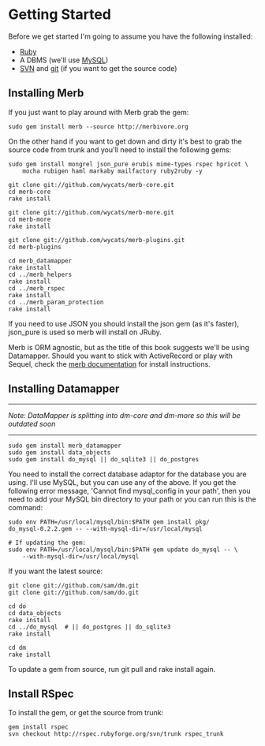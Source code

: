 # Getting Started

Before we get started I'm going to assume you have the following installed:

* [Ruby](http://www.ruby-lang.org/) 
* A DBMS (we'll use [MySQL](http://mysql.org/))
* [SVN](http://subversion.tigris.org/) and [git](http://git.or.cz/) (if you want to get the source code)


## Installing Merb

If you just want to play around with Merb grab the gem:
    
    sudo gem install merb --source http://merbivore.org 
    
    
On the other hand if you want to get down and dirty it's best to grab the source code from trunk 
and you'll need to install the following gems:

    sudo gem install mongrel json_pure erubis mime-types rspec hpricot \
        mocha rubigen haml markaby mailfactory ruby2ruby -y

    git clone git://github.com/wycats/merb-core.git
    cd merb-core
    rake install
    
    git clone git://github.com/wycats/merb-more.git
    cd merb-more
    rake install
    
    git clone git://github.com/wycats/merb-plugins.git
    cd merb-plugins
    
    cd merb_datamapper
    rake install
    cd ../merb_helpers
    rake install
    cd ../merb_rspec
    rake install
    cd ../merb_param_protection
    rake install
    


If you need to use JSON you should install the json gem (as it's faster), json_pure is used so merb will install on JRuby.

Merb is ORM agnostic, but as the title of this book suggests we'll be using Datamapper.
Should you want to stick with ActiveRecord or play with Sequel, check the [merb documentation](http://merb.rubyforge.org/files/README.html) for install instructions.

## Installing Datamapper

***
_Note: DataMapper is splitting into dm-core and dm-more so this will be outdated soon_
***

    sudo gem install merb_datamapper
    sudo gem install data_objects
    sudo gem install do_mysql || do_sqlite3 || do_postgres
    

You need to install the correct database adaptor for the database you are using. I'll use MySQL, 
but you can use any of the above. If you get the following error message, 'Cannot find mysql_config in 
your path', then you need to add your MySQL bin directory to your path or you can run this is the command:

    sudo env PATH=/usr/local/mysql/bin:$PATH gem install pkg/ 
    do_mysql-0.2.2.gem -- --with-mysql-dir=/usr/local/mysql

    # If updating the gem:
    sudo env PATH=/usr/local/mysql/bin:$PATH gem update do_mysql -- \
        --with-mysql-dir=/usr/local/mysql

If you want the latest source:

    git clone git://github.com/sam/dm.git
    git clone git://github.com/sam/do.git

    cd do
    cd data_objects
    rake install
    cd ../do_mysql  # || do_postgres || do_sqlite3
    rake install
    
    cd dm    
    rake install
    
To update a gem from source, run git pull and rake install again.

## Install RSpec

To install the gem, or get the source from trunk:

    gem install rspec
    svn checkout http://rspec.rubyforge.org/svn/trunk rspec_trunk
    


